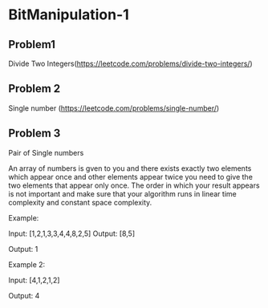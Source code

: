 # BitManipulation-1

## Problem1 

Divide Two Integers(https://leetcode.com/problems/divide-two-integers/)



## Problem 2
Single number (https://leetcode.com/problems/single-number/)



## Problem 3 
Pair of  Single numbers

 An array of numbers is gven to you and there exists exactly two elements which appear once and other elements appear twice you need to give the two elements that appear only once. The order in which your result appears is not important and make sure that your algorithm runs in linear time complexity and constant space complexity.

Example:

Input:  [1,2,1,3,3,4,4,8,2,5]
Output: [8,5]

Output: 1

Example 2:

Input: [4,1,2,1,2]

Output: 4



